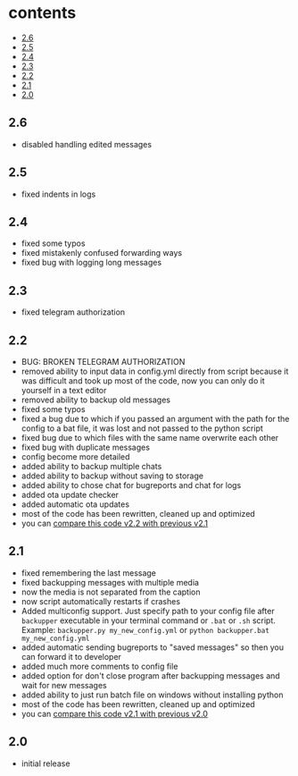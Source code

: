 # contents

- [2.6](#26)
- [2.5](#25)
- [2.4](#24)
- [2.3](#23)
- [2.2](#22)
- [2.1](#21)
- [2.0](#20)

## 2.6

- disabled handling edited messages

## 2.5

- fixed indents in logs

## 2.4

- fixed some typos
- fixed mistakenly confused forwarding ways
- fixed bug with logging long messages

## 2.3

- fixed telegram authorization

## 2.2

- BUG: BROKEN TELEGRAM AUTHORIZATION
- removed ability to input data in config.yml directly from script because it was difficult and took up most of the code, now you can only do it yourself in a text editor
- removed ability to backup old messages
- fixed some typos
- fixed a bug due to which if you passed an argument with the path for the config to a bat file, it was lost and not passed to the python script
- fixed bug due to which files with the same name overwrite each other
- fixed bug with duplicate messages
- config become more detailed
- added ability to backup multiple chats
- added ability to backup without saving to storage
- added ability to chose chat for bugreports and chat for logs
- added ota update checker
- added automatic ota updates
- most of the code has been rewritten, cleaned up and optimized
- you can [compare this code v2.2 with previous v2.1](https://github.com/gmankab/backupper/compare/55de634ac3ddea494c24bc550213e67e37b53556...441f50d4748313d59b882f91c0da7b6b81987d89)

## 2.1

- fixed remembering the last message
- fixed backupping messages with multiple media
- now the media is not separated from the caption
- now script automatically restarts if crashes
- Added multiconfig support. Just specify path to your config file after `backupper` executable in your terminal command or `.bat` or `.sh` script. Example: `backupper.py my_new_config.yml` or `python backupper.bat my_new_config.yml`
- added automatic sending bugreports to "saved messages" so then you can forward it to developer
- added much more comments to config file
- added option for don't close program after backupping messages and wait for new messages
- added ability to just run batch file on windows without installing python
- most of the code has been rewritten, cleaned up and optimized
- you can [compare this code v2.1 with previous v2.0](https://github.com/gmankab/backupper/compare/5400581431cd98b55fe4c1ab359857b418db3724...55de634ac3ddea494c24bc550213e67e37b53556#diff-686181f4d0f8e0a0d2b779c9a242a53d0794f3b9d1cb1513255a8930b8ab0372)

## 2.0

- initial release
